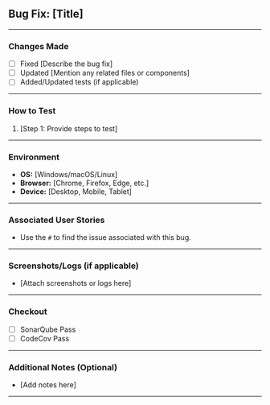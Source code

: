 ## Bug Fix: [Title]
<!-- Briefly describe the bug being fixed and its impact. -->


---

### **Changes Made**
<!-- List all key changes in this PR. -->
- [ ] Fixed [Describe the bug fix]
- [ ] Updated [Mention any related files or components]
- [ ] Added/Updated tests (if applicable)

---
### **How to Test**
<!-- Provide clear steps to test the implementation. -->
1. [Step 1: Provide steps to test]

---

### **Environment**
- **OS:** [Windows/macOS/Linux]
- **Browser:** [Chrome, Firefox, Edge, etc.]
- **Device:** [Desktop, Mobile, Tablet]

---

### **Associated User Stories**
<!-- Link to any related user stories for context. -->
- Use the `#` to find the issue associated with this bug.

---

### **Screenshots/Logs (if applicable)**
<!-- Attach any relevant screenshots or logs for verification. -->
- [Attach screenshots or logs here]

---

### **Checkout**
<!-- Attach any relevant checkouts to complete in order for the PR to be merged. -->

- [ ] SonarQube Pass
- [ ] CodeCov Pass

---

### **Additional Notes (Optional)**
<!-- Any extra information or future considerations for this code update. -->
- [Add notes here]

---
